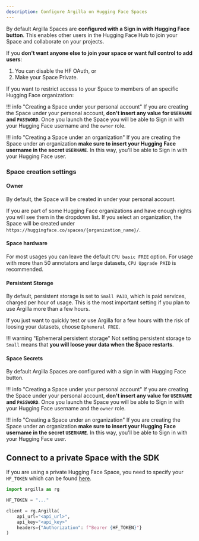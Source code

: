 ```yaml
---
description: Configure Argilla on Hugging Face Spaces
---
```

By default Argilla Spaces are **configured with a Sign in with Hugging Face button**. This enables other users in the Hugging Face Hub to join your Space and collaborate on your projects.

If you **don't want anyone else to join your space or want full control to add users**: 

1. You can disable the HF OAuth, or
2. Make your Space Private.

If you want to restrict access to your Space to members of an specific Hugging Face organization:

!!! info "Creating a Space under your personal account" 
    If you are creating the Space under your personal account, **don't insert any value for `USERNAME` and `PASSWORD`**. Once you launch the Space you will be able to Sign in with your Hugging Face username and the `owner` role. 

!!! info "Creating a Space under an organization" 
    If you are creating the Space under an organization **make sure to insert your Hugging Face username in the secret `USERNAME`**. In this way, you'll be able to Sign in with your Hugging Face user.

### Space creation settings

#### Owner

By default, the Space will be created in under your personal account. 

If you are part of some Hugging Face organizations and have enough rights you will see them in the dropdown list. If you select an organization, the Space will be created under `https://huggingface.co/spaces/{organization_name}/`.

#### Space hardware

For most usages you can leave the default `CPU basic FREE` option. For usage with more than 50 annotators and large datasets, `CPU Upgrade PAID` is recommended.

#### Persistent Storage
By default, persistent storage is set to `Small PAID`, which is paid services, charged per hour of usage. This is the most important setting if you plan to use Argilla more than a few hours. 

If you just want to quickly test or use Argilla for a few hours with the risk of loosing your datasets, choose `Ephemeral FREE`. 

!!! warning "Ephemeral persistent storage"
    Not setting persistent storage to `Small` means that **you will loose your data when the Space restarts**. 

#### Space Secrets

By default Argilla Spaces are configured with a sign in with Hugging Face button. 

!!! info "Creating a Space under your personal account" 
    If you are creating the Space under your personal account, **don't insert any value for `USERNAME` and `PASSWORD`**. Once you launch the Space you will be able to Sign in with your Hugging Face username and the `owner` role. 

!!! info "Creating a Space under an organization" 
    If you are creating the Space under an organization **make sure to insert your Hugging Face username in the secret `USERNAME`**. In this way, you'll be able to Sign in with your Hugging Face user.

## Connect to a private Space with the SDK
 If you are using a private Hugging Face Space, you need to specify your `HF_TOKEN` which can be found [here](https://huggingface.co/settings/tokens).
 
```python
import argilla as rg

HF_TOKEN = "..."

client = rg.Argilla(
    api_url="<api_url>",
    api_key="<api_key>"
    headers={"Authorization": f"Bearer {HF_TOKEN}"}
)
```
